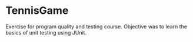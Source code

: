 # TennisGame
Exercise for program quality and testing course. Objective was to learn the basics of unit testing using JUnit.
